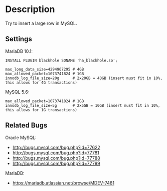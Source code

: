 Description
===========

Try to insert a large row in MySQL.


Settings
--------

MariaDB 10.1:

    INSTALL PLUGIN blackhole SONAME 'ha_blackhole.so';

    max_long_data_size=4294967295 # 4GB
    max_allowed_packet=1073741824 # 1GB
    innodb_log_file_size=20g      # 2x20GB = 40GB (insert must fit in 10%, this allows for 4G transactions)

MySQL 5.6:

    max_allowed_packet=1073741824 # 1GB
    innodb_log_file_size=5g       # 2x5GB = 10GB (insert must fit in 10%, this allows for 1G transactions)

Related Bugs
------------

Oracle MySQL:
* http://bugs.mysql.com/bug.php?id=77622
* http://bugs.mysql.com/bug.php?id=77781
* http://bugs.mysql.com/bug.php?id=77788
* http://bugs.mysql.com/bug.php?id=77789

MariaDB:
* https://mariadb.atlassian.net/browse/MDEV-7481
